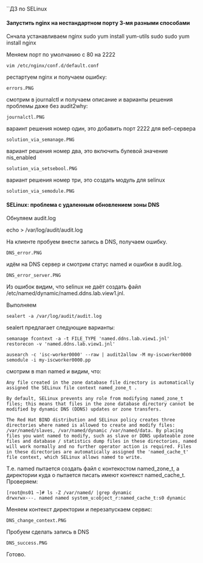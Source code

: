 ``ДЗ по SELinux

#### Запустить nginx на нестандартном порту 3-мя разными способами

Снчала устанавливаем nginx
	sudo yum install yum-utils
	sudo sudo yum install nginx

Меняем порт по умолчанию с 80 на 2222

	vim /etc/nginx/conf.d/default.conf

рестартуем nginx и получаем ошибку:

	errors.PNG

смотрим в journalctl и получаем описание и варианты решения проблемы даже без audit2why:

	journalctl.PNG
	
вараинт решения номер один, это добавить порт 2222 для веб-сервера

	solution_via_semanage.PNG

вариант решения номер два, это включить булевой значение nis_enabled
 
	solution_via_setsebool.PNG
 
вариант решения номер три, это создать модуль для selinux

	solution_via_semodule.PNG


#### SELinux: проблема с удаленным обновлением зоны DNS

Обнуляем audit.log

echo > /var/log/audit/audit.log

На клиенте пробуем внести запись в DNS, получаем ошибку.

	DNS_error.PNG
	
идём на DNS сервер и смотрим статус named и ошибки в audit.log.

	DNS_error_server.PNG
	
Из ошибок видим, что selinux не даёт создать файл /etc/named/dynamic/named.ddns.lab.view1.jnl.

Выполняем

	sealert -a /var/log/audit/audit.log
	
sealert предлагает следующие варианты:

	semanage fcontext -a -t FILE_TYPE 'named.ddns.lab.view1.jnl'
	restorecon -v 'named.ddns.lab.view1.jnl'

	ausearch -c 'isc-worker0000' --raw | audit2allow -M my-iscworker0000
	semodule -i my-iscworker0000.pp
	
смотрим в man named и видим, что:

	Any file created in the zone database file directory is automatically assigned the SELinux file context named_zone_t .

	By default, SELinux prevents any role from modifying named_zone_t files; this means that files in the zone database directory cannot be modified by dynamic DNS (DDNS) updates or zone transfers.

	The Red Hat BIND distribution and SELinux policy creates three directories where named is allowed to create and modify files: /var/named/slaves, /var/named/dynamic /var/named/data. By placing files you want named to modify, such as slave or DDNS updateable zone files and database / statistics dump files in these directories, named will work normally and no further operator action is required. Files in these directories are automatically assigned the 'named_cache_t' file context, which SELinux allows named to write.

Т.е. named пытается создать файл с контекостом named_zone_t, а директории куда о пытается писать имеют контекст named_cache_t. Проверяем:
	   
	[root@ns01 ~]# ls -Z /var/named/ |grep dynamic
	drwxrwx---. named named system_u:object_r:named_cache_t:s0 dynamic
	
Меняем контекст директории и перезапускаем сервис:

	DNS_change_context.PNG
	
Пробуем сделать запись в DNS

	DNS_success.PNG
	
Готово.
